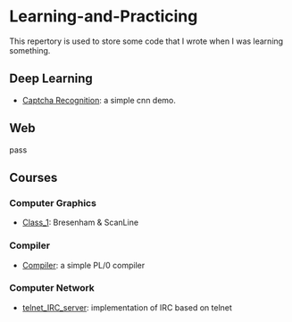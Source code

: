 # Learning-and-Practicing

This repertory is used to store some code that I wrote when I was learning something.

## Deep Learning

- [Captcha Recognition](https://github.com/suxb201/Learning-and-Practicing/tree/master/Deep%20Learning/Captcha%20Recognition): a simple cnn demo.

## Web

pass

## Courses

### Computer Graphics

- [Class_1](https://github.com/suxb201/Learning_and_Practicing/tree/master/Courses/Computer_Graphics/Class_1): Bresenham & ScanLine

### Compiler
- [Compiler](https://github.com/suxb201/Learning_and_Practicing/tree/master/Courses/Courses/Compiler/exPL): a simple PL/0 compiler


### Computer Network
- [telnet_IRC_server](https://github.com/suxb201/Learning_and_Practicing/tree/master/Courses/Courses/Computer_Network/telnet_IRC_server): implementation of IRC based on telnet
